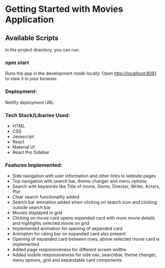 # Getting Started with Movies Application

## Available Scripts

In the project directory, you can run:

### npm start

Runs the app in the development mode locally.
Open [http://localhost:8081](http://localhost:8081) to view it in your browser.

### Deployment:

Netlify deployment URL: []()

### Tech Stack/Libaries Used:

- HTML
- CSS
- Javascript
- React
- Material UI
- React Pro Sidebar

### Features Implemented:

- Side navigation with user information and other links to website pages
- Top navigation with search bar, theme changer and menu options
- Search with keywords like Title of movie, Genre, Director, Writer, Actors, Plot
- Clear search functionality added
- Search bar animation added when clicking on search icon and clicking outside search bar
- Movies displayed in grid
- Clicking on movie card opens expanded card with more movie details and highlights selected movie on grid
- Implemented animation for opening of expanded card
- Animation for rating bar on expanded card also present
- Opening of expanded card between rows, above selected movie card is implemented
- Added page responsiveness for different screen widths
- Added mobile responsiveness for side nav, searchbar, theme changer, menu options, grid and expandable card components
